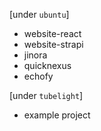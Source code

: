 [under `ubuntu`]

- website-react
- website-strapi
- jinora
- quicknexus
- echofy

[under `tubelight`]

- example project
